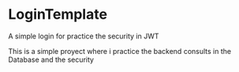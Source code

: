 # LoginTemplate
A simple login for practice the security in JWT

This is a simple proyect where i practice the backend consults in the Database and the security